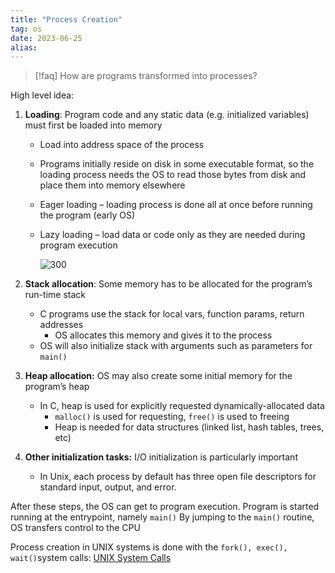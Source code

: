 ```yaml
---
title: "Process Creation"
tag: os
date: 2023-06-25
alias:
---
```


> [!faq] How are programs transformed into processes?

High level idea:
1. **Loading**: Program code and any static data (e.g. initialized variables) must first be loaded into memory
	- Load into address space of the process
	- Programs initially reside on disk in some executable format, so the loading process needs the OS to read those bytes from disk and place them into memory elsewhere
	- Eager loading – loading process is done all at once before running the program (early OS)
	- Lazy loading – load data or code only as they are needed during program execution
	
		 ![300](OS/attachments/Pasted%20image%2020230708141500.png)

2. **Stack allocation**: Some memory has to be allocated for the program’s run-time stack
	- C programs use the stack for local vars, function params, return addresses
		- OS allocates this memory and gives it to the process
	- OS will also initialize stack with arguments such as parameters for  `main()`
	
3. **Heap allocation:** OS may also create some initial memory for the program’s heap
	- In C, heap is used for explicitly requested dynamically-allocated data
		- `malloc()` is used for requesting, `free()` is used to freeing
		- Heap is needed for data structures (linked list, hash tables, trees, etc)

4. **Other initialization tasks:** I/O initialization is particularly important
	- In Unix, each process by default has three open file descriptors for standard input, output, and error.

After these steps, the OS can get to program execution.
Program is started running at the entrypoint, namely `main()`
By jumping to the `main()` routine, OS transfers control to the CPU

Process creation in UNIX systems is done with the `fork(), exec(), wait()`system calls: [UNIX System Calls](OS/UNIX%20System%20Calls.md)

